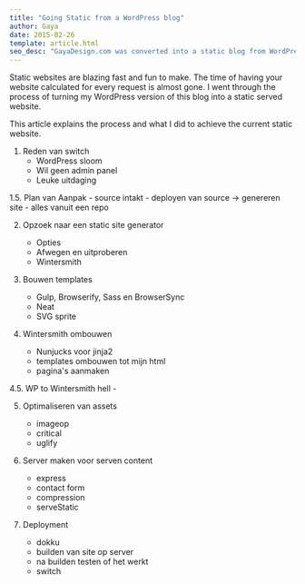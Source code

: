 ```yaml
---
title: "Going Static from a WordPress blog"
author: Gaya
date: 2015-02-26
template: article.html
seo_desc: "GayaDesign.com was converted into a static blog from WordPress to Wintersmith. This article explains how."
---
```


Static websites are blazing fast and fun to make. The time of having your website calculated for every request is almost
gone. I went through the process of turning my WordPress version of this blog into a static served website.

This article explains the process and what I did to achieve the current static website.

<span class="more"></span>

1. Reden van switch
    - WordPress sloom
    - Wil geen admin panel
    - Leuke uitdaging

1.5. Plan van Aanpak
    - source intakt
    - deployen van source -> genereren site
    - alles vanuit een repo

2. Opzoek naar een static site generator
    - Opties
    - Afwegen en uitproberen
    - Wintersmith

3. Bouwen templates
    - Gulp, Browserify, Sass en BrowserSync
    - Neat
    - SVG sprite

4. Wintersmith ombouwen
    - Nunjucks voor jinja2
    - templates ombouwen tot mijn html
    - pagina's aanmaken

4.5. WP to Wintersmith hell
    -

5. Optimaliseren van assets
    - imageop
    - critical
    - uglify

6. Server maken voor serven content
    - express
    - contact form
    - compression
    - serveStatic

7. Deployment
    - dokku
    - builden van site op server
    - na builden testen of het werkt
    - switch